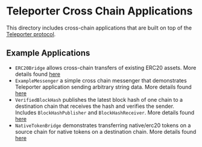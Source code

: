 # Teleporter Cross Chain Applications

This directory includes cross-chain applications that are built on top of the [Teleporter protocol](../Teleporter/README.md).

## Example Applications

- `ERC20Bridge` allows cross-chain transfers of existing ERC20 assets. More details found [here](./examples/ERC20Bridge/README.md)
- `ExampleMessenger` a simple cross chain messenger that demonstrates Teleporter application sending arbitrary string data. More details found [here](./examples/ExampleMessenger/README.md)
- `VerifiedBlockHash` publishes the latest block hash of one chain to a destination chain that receives the hash and verifies the sender. Includes `BlockHashPublisher` and `BlockHashReceiver`. More details found [here](./examples/VerifiedBlockHash/README.md)
- `NativeTokenBridge` demonstrates transferring native/erc20 tokens on a source chain for native tokens on a destination chain. More details found [here](./examples/NativeTokenBridge/README.md)